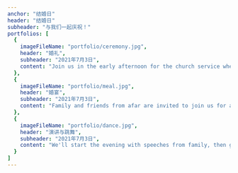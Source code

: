 ```yaml
---
anchor: "结婚日"
header: "结婚日"
subheader: "与我们一起庆祝！"
portfolios: [
  {
    imageFileName: "portfolio/ceremony.jpg",
    header: "婚礼",
    subheader: "2021年7月3日",
    content: "Join us in the early afternoon for the church service where we will be officially married!"
  },
  {
    imageFileName: "portfolio/meal.jpg",
    header: "婚宴",
    subheader: "2021年7月3日",
    content: "Family and friends from afar are invited to join us for an early dinner, menu coming soon!"
  },
  {
    imageFileName: "portfolio/dance.jpg",
    header: "演讲与跳舞",
    subheader: "2021年7月3日",
    content: "We'll start the evening with speeches from family, then get your kilts on for the ceilidh!"
  }
]
---
```

